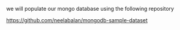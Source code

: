 we will populate our mongo database using the following repository

https://github.com/neelabalan/mongodb-sample-dataset